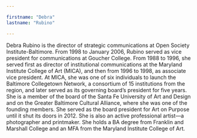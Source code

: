 ```yaml
---

firstname: "Debra"
lastname: "Rubino"

---
```


Debra Rubino is the director of strategic communications at Open Society Institute-Baltimore. From 1998 to January 2006, Rubino served as vice president for communications at Goucher College. From 1988 to 1996, she served first as director of institutional communications at the Maryland Institute College of Art (MICA), and then from 1996 to 1998, as associate vice president. At MICA, she was one of six individuals to launch the Baltimore Collegetown Network, a consortium of 15 institutions from the region, and later served as its governing board’s president for five years. She is a member of the board of the Santa Fe University of Art and Design and on the Greater Baltimore Cultural Alliance, where she was one of the founding members. She served as the board president for Art on Purpose until it shut its doors in 2012. She is also an active professional artist&mdash;a photographer and printmaker. She holds a BA degree from Franklin and Marshall College and an MFA from the Maryland Institute College of Art.

